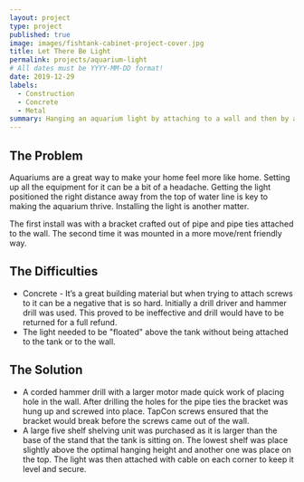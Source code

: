 ```yaml
---
layout: project
type: project
published: true
image: images/fishtank-cabinet-project-cover.jpg
title: Let There Be Light
permalink: projects/aquarium-light
# All dates must be YYYY-MM-DD format!
date: 2019-12-29
labels:
  - Construction
  - Concrete
  - Metal
summary: Hanging an aquarium light by attaching to a wall and then by a attaching it to an overhanging shelf.
---
```

## The Problem

Aquariums are a great way to make your home feel more like home. Setting up all the equipment for it can be a bit of a headache. Getting the light positioned the right distance away from the top of water line is key to making the aquarium thrive. Installing the light is another matter.

The first install was with a bracket crafted out of pipe and pipe ties attached to the wall. The second time it was mounted in a more move/rent friendly way.

## The Difficulties

* Concrete - It’s a great building material but when trying to attach screws to it can be a negative that is so hard. Initially a drill driver and hammer drill was used. This proved to be ineffective and drill would have to be returned for a full refund.
* The light needed to be "floated" above the tank without being attached to the tank or to the wall. 

## The Solution

* A corded hammer drill with a larger motor made quick work of placing hole in the wall. After drilling the holes for the pipe ties the bracket was hung up and screwed into place. TapCon screws ensured that the bracket would break before the screws came out of the wall. 
* A large five shelf shelving unit was purchased as it is larger than the base of the stand that the tank is sitting on. The lowest shelf was place slightly above the optimal hanging height and another one was place on the top. The light was then attached with cable on each corner to keep it level and secure.
